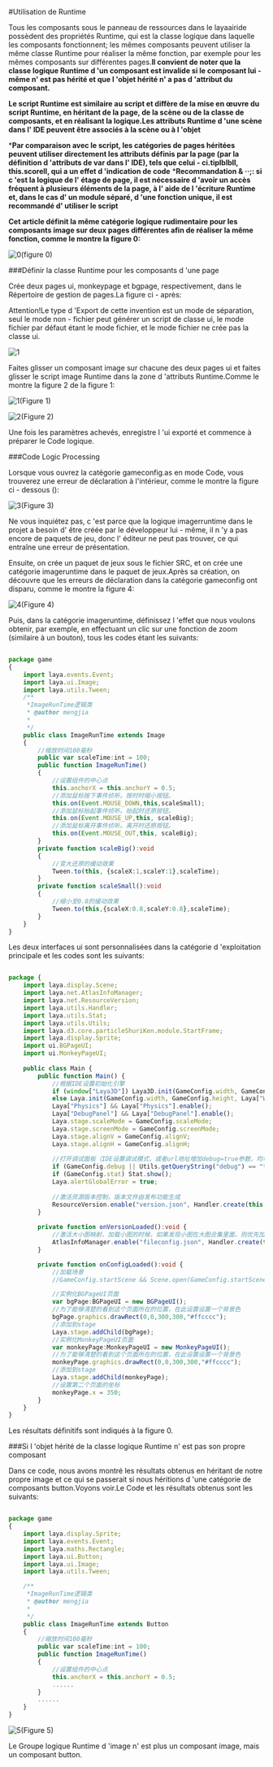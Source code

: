 #Utilisation de Runtime

Tous les composants sous le panneau de ressources dans le layaairide possèdent des propriétés Runtime, qui est la classe logique dans laquelle les composants fonctionnent; les mêmes composants peuvent utiliser la même classe Runtime pour réaliser la même fonction, par exemple pour les mêmes composants sur différentes pages.**Il convient de noter que la classe logique Runtime d 'un composant est invalide si le composant lui - même n' est pas hérité et que l 'objet hérité n' a pas d 'attribut du composant.**

**Le script Runtime est similaire au script et diffère de la mise en œuvre du script Runtime, en héritant de la page, de la scène ou de la classe de composants, et en réalisant la logique.Les attributs Runtime d 'une scène dans l' IDE peuvent être associés à la scène ou à l 'objet**

***Par comparaison avec le script, les catégories de pages héritées peuvent utiliser directement les attributs définis par la page (par la définition d 'attributs de var dans l' IDE), tels que celui - ci.tiplblbll, this.scorell, qui a un effet d 'indication de code**
***Recommandation & ‧‧;: si c 'est la logique de l' étage de page, il est nécessaire d 'avoir un accès fréquent à plusieurs éléments de la page, à l' aide de l 'écriture Runtime et, dans le cas d' un module séparé, d 'une fonction unique, il est recommandé d' utiliser le script**

**Cet article définit la même catégorie logique rudimentaire pour les composants image sur deux pages différentes afin de réaliser la même fonction, comme le montre la figure 0:**

![0](img\0.gif)(figure 0)

###Définir la classe Runtime pour les composants d 'une page

Crée deux pages ui, monkeypage et bgpage, respectivement, dans le Répertoire de gestion de pages.La figure ci - après:

Attention!Le type d 'Export de cette invention est un mode de séparation, seul le mode non - fichier peut générer un script de classe ui, le mode fichier par défaut étant le mode fichier, et le mode fichier ne crée pas la classe ui.

![1](img\ide1.png)



Faites glisser un composant image sur chacune des deux pages ui et faites glisser le script image Runtime dans la zone d 'attributs Runtime.Comme le montre la figure 2 de la figure 1:

![1](img\ide2.png)(Figure 1)

![2](img\ide3.png)(Figure 2)

Une fois les paramètres achevés, enregistre l 'ui exporté et commence à préparer le Code logique.



###Code Logic Processing

Lorsque vous ouvrez la catégorie gameconfig.as en mode Code, vous trouverez une erreur de déclaration à l'intérieur, comme le montre la figure ci - dessous ():

![3](img\ide5.png)(Figure 3)

Ne vous inquiétez pas, c 'est parce que la logique imagerruntime dans le projet a besoin d' être créée par le développeur lui - même, il n 'y a pas encore de paquets de jeu, donc l' éditeur ne peut pas trouver, ce qui entraîne une erreur de présentation.

Ensuite, on crée un paquet de jeux sous le fichier SRC, et on crée une catégorie imageruntime dans le paquet de jeux.Après sa création, on découvre que les erreurs de déclaration dans la catégorie gameconfig ont disparu, comme le montre la figure 4:

![4](img\ide6.png)(Figure 4)

Puis, dans la catégorie imageruntime, définissez l 'effet que nous voulons obtenir, par exemple, en effectuant un clic sur une fonction de zoom (similaire à un bouton), tous les codes étant les suivants:


```typescript

package game
{
	import laya.events.Event;
	import laya.ui.Image;
	import laya.utils.Tween;
	/**
	 *ImageRunTime逻辑类 
	 * @author mengjia
	 * 
	 */
	public class ImageRunTime extends Image
	{
		//缩放时间100毫秒
		public var scaleTime:int = 100;
		public function ImageRunTime()
		{
			//设置组件的中心点
			this.anchorX = this.anchorY = 0.5;
			//添加鼠标按下事件侦听。按时时缩小按钮。
			this.on(Event.MOUSE_DOWN,this,scaleSmall);
			//添加鼠标抬起事件侦听。抬起时还原按钮。
			this.on(Event.MOUSE_UP,this, scaleBig);
			//添加鼠标离开事件侦听。离开时还原按钮。
			this.on(Event.MOUSE_OUT,this, scaleBig);
		}
		private function scaleBig():void
		{
			//变大还原的缓动效果
			Tween.to(this, {scaleX:1,scaleY:1},scaleTime);
		}
		private function scaleSmall():void
		{
			//缩小至0.8的缓动效果
			Tween.to(this,{scaleX:0.8,scaleY:0.8},scaleTime);
		}
	}
}
```


Les deux interfaces ui sont personnalisées dans la catégorie d 'exploitation principale et les codes sont les suivants:


```typescript

package {
    import laya.display.Scene;
    import laya.net.AtlasInfoManager;
    import laya.net.ResourceVersion;
    import laya.utils.Handler;
    import laya.utils.Stat;
    import laya.utils.Utils;
    import laya.d3.core.particleShuriKen.module.StartFrame;
    import laya.display.Sprite;
    import ui.BGPageUI;
    import ui.MonkeyPageUI;
    
    public class Main {
        public function Main() {
            //根据IDE设置初始化引擎      
            if (window["Laya3D"]) Laya3D.init(GameConfig.width, GameConfig.height);
            else Laya.init(GameConfig.width, GameConfig.height, Laya["WebGL"]);
            Laya["Physics"] && Laya["Physics"].enable();
            Laya["DebugPanel"] && Laya["DebugPanel"].enable();
            Laya.stage.scaleMode = GameConfig.scaleMode;
            Laya.stage.screenMode = GameConfig.screenMode;
            Laya.stage.alignV = GameConfig.alignV;
            Laya.stage.alignH = GameConfig.alignH;
            
            //打开调试面板（IDE设置调试模式，或者url地址增加debug=true参数，均可打开调试面板）
            if (GameConfig.debug || Utils.getQueryString("debug") == "true") Laya.enableDebugPanel();
            if (GameConfig.stat) Stat.show();
            Laya.alertGlobalError = true;
            
            //激活资源版本控制，版本文件由发布功能生成
            ResourceVersion.enable("version.json", Handler.create(this, this.onVersionLoaded), ResourceVersion.FILENAME_VERSION);
        }
        
        private function onVersionLoaded():void {
            //激活大小图映射，加载小图的时候，如果发现小图在大图合集里面，则优先加载大图合集，而不是小图
            AtlasInfoManager.enable("fileconfig.json", Handler.create(this, this.onConfigLoaded));
        }

        private function onConfigLoaded():void {
            //加载场景
            //GameConfig.startScene && Scene.open(GameConfig.startScene);

            //实例化BGPageUI页面
            var bgPage:BGPageUI = new BGPageUI();
            //为了能够清楚的看到这个页面所在的位置，在此设置设置一个背景色
            bgPage.graphics.drawRect(0,0,300,300,"#ffcccc");
            //添加到stage
            Laya.stage.addChild(bgPage);
            //实例化MonkeyPageUI页面
            var monkeyPage:MonkeyPageUI = new MonkeyPageUI();
            //为了能够清楚的看到这个页面所在的位置，在此设置设置一个背景色
            monkeyPage.graphics.drawRect(0,0,300,300,"#ffcccc");
            //添加到stage
            Laya.stage.addChild(monkeyPage);
            //设置第二个页面的坐标
            monkeyPage.x = 350;
        }
    }
}
```


Les résultats définitifs sont indiqués à la figure 0.



###Si l 'objet hérité de la classe logique Runtime n' est pas son propre composant

Dans ce code, nous avons montré les résultats obtenus en héritant de notre propre image et ce qui se passerait si nous héritions d 'une catégorie de composants button.Voyons voir.Le Code et les résultats obtenus sont les suivants:


```typescript

package game
{
	import laya.display.Sprite;
	import laya.events.Event;
	import laya.maths.Rectangle;
	import laya.ui.Button;
	import laya.ui.Image;
	import laya.utils.Tween;

	/**
	 *ImageRunTime逻辑类 
	 * @author mengjia
	 * 
	 */
	public class ImageRunTime extends Button
	{
		//缩放时间100毫秒
		public var scaleTime:int = 100;
		public function ImageRunTime()
		{
			//设置组件的中心点
			this.anchorX = this.anchorY = 0.5;
			......
		}
		......
	}
}
```


![5](img\5.gif)(Figure 5)

Le Groupe logique Runtime d 'image n' est plus un composant image, mais un composant button.



